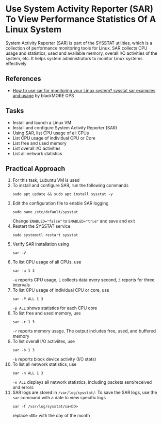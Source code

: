 # Use System Activity Reporter (SAR) To View Performance Statistics Of A Linux System
System Activity Reporter (SAR) is part of the SYSSTAT utilities, which is a collection of performance monitoring tools for Linux. SAR collects CPU usage and statistics, used and available memory, overall I/O activities of the system, etc. It helps system administrators to monitor Linux systems effectively


## References
- [How to use sar for monitoring your Linux system? sysstat sar examples and usage](https://www.blackmoreops.com/2014/06/18/sysstat-sar-examples-usage/) by blackMORE OPS


## Tasks
- Install and launch a Linux VM
- Install and configure System Activity Reporter (SAR)
- Using SAR, list CPU usage of all CPUs
- List CPU usage of individual CPU or Core
- List free and used memory
- List overall I/O activities
- List all network statistics



## Practical Approach
1. For this task, Lubuntu VM is used
2. To install and configure SAR, run the following commands
   ```
   sudo apt update && sudo apt install sysstat -y
   ```
3. Edit the configuration file to enable SAR logging
   ```
   sudo nano /etc/default/sysstat
   ```
   Change `ENABLED="false"` to `ENABLED="true"` and save and exit
4. Restart the SYSSTAT service
   ```
   sudo systemctl restart sysstat
   ```
5. Verify SAR installation using
   ```
   sar -V
   ```
6. To list CPU usage of all CPUs, use
   ```
   sar -u 1 3
   ```
   `-u` reports CPU usage, `1` collects data every second, `3` reports for three intervals
7. To list CPU usage of individual CPU or core, use
   ```
   sar -P ALL 1 3
   ```
   `-p ALL` shows statistics for each CPU core
8. To list free and used memory, use
   ```
   sar -r 1 3
   ```
   `-r` reports memory usage. The output includes free, used, and buffered memory
9. To list overall I/O activiites, use
   ```
   sar -b 1 3
   ```
   `-b` reports block device activity (I/O stats)
10. To list all network statistics, use
    ```
    sar -n ALL 1 3
    ```
    `-n ALL` displays all network statistics, including packets sent/received and errors
11. SAR logs are stored in `/var/log/sysstat/`. To save the SAR logs, use the `sar` command with a date to view specific logs
    ```
    sar -f /var/log/sysstat/sa<DD>
    ```
    replace `<DD>` with the day of the month





